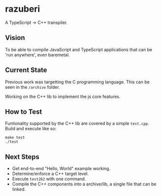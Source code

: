# razuberi

A TypeScript -> C++ transpiler.

## Vision

To be able to compile JavaScript and TypeScript applications that can be 'run anywhere', even baremetal.

## Current State

Previous work was targetting the C programming language. This can be seen in the `/archive` folder.

Working on the C++ lib to implement the js core features.

## How to Test

Funtionality supported by the C++ lib are covered by a simple `test.cpp`. Build and execute like so:

```shell
make test
./test
```

## Next Steps

* Get end-to-end "Hello, World" example working.
* Determine/enforce a C++ target level.
* Execute `test262` with one command.
* Compile the C++ components into a archive/lib, a single file that can be linked.
